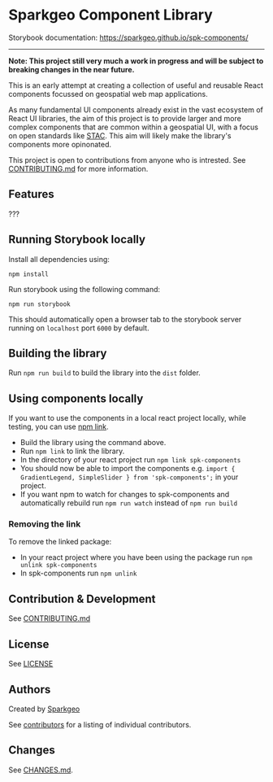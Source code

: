 # Sparkgeo Component Library

Storybook documentation: https://sparkgeo.github.io/spk-components/

---
**Note: This project still very much a work in progress and will be subject to breaking changes in the near future.**

This is an early attempt at creating a collection of useful and reusable React components focussed on geospatial web map applications. 

As many fundamental UI components already exist in the vast ecosystem of React UI libraries, the aim of this project is to provide larger and more complex components that are common within a geospatial UI, with a focus on open standards like [STAC](https://stacspec.org/). This aim will likely make the library's components more opinonated.

This project is open to contributions from anyone who is intrested. See [CONTRIBUTING.md](CONTRIBUTING.md) for more information.

## Features
???

## Running Storybook locally

Install all dependencies using:

```npm install```

Run storybook using the following command:

```npm run storybook```

This should automatically open a browser tab to the storybook server running on `localhost` port `6000` by default.

## Building the library

Run `npm run build` to build the library into the `dist` folder.

## Using components locally

If you want to use the components in a local react project locally, while testing, you can use [npm link](https://docs.npmjs.com/cli/v6/commands/npm-link).

- Build the library using the command above.
- Run `npm link` to link the library.
- In the directory of your react project run `npm link spk-components`
- You should now be able to import the components e.g. `import { GradientLegend, SimpleSlider } from 'spk-components';` in your project.
- If you want npm to watch for changes to spk-components and automatically rebuild run `npm run watch` instead of `npm run build`

### Removing the link

To remove the linked package:
- In your react project where you have been using the package run `npm unlink spk-components`
- In spk-components run `npm unlink`


## Contribution & Development
See [CONTRIBUTING.md](./CONTRIBUTING.md)

## License
See [LICENSE](./LICENSE)

## Authors
Created by [Sparkgeo](https://sparkgeo.com/)

See [contributors](./graphs/contributors) for a listing of individual contributors.

## Changes
See [CHANGES.md](./CHANGES.md).